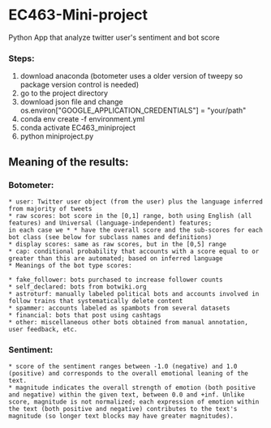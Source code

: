 # EC463-Mini-project
Python App that analyze twitter user's sentiment and bot score

### Steps:
1. download anaconda (botometer uses a older version of tweepy so package version control is needed)
2. go to the project directory
3. download json file and change os.environ["GOOGLE_APPLICATION_CREDENTIALS"] = "your/path"
4. conda env create -f environment.yml
5. conda activate EC463_miniproject
6. python miniproject.py 

## Meaning of the results:

### Botometer: 
    * user: Twitter user object (from the user) plus the language inferred from majority of tweets
    * raw scores: bot score in the [0,1] range, both using English (all features) and Universal (language-independent) features; 
    in each case we * * have the overall score and the sub-scores for each bot class (see below for subclass names and definitions)
    * display scores: same as raw scores, but in the [0,5] range
    * cap: conditional probability that accounts with a score equal to or greater than this are automated; based on inferred language
    * Meanings of the bot type scores:

    * fake_follower: bots purchased to increase follower counts
    * self_declared: bots from botwiki.org
    * astroturf: manually labeled political bots and accounts involved in follow trains that systematically delete content
    * spammer: accounts labeled as spambots from several datasets
    * financial: bots that post using cashtags
    * other: miscellaneous other bots obtained from manual annotation, user feedback, etc.

### Sentiment:
    * score of the sentiment ranges between -1.0 (negative) and 1.0 (positive) and corresponds to the overall emotional leaning of the text.
    * magnitude indicates the overall strength of emotion (both positive and negative) within the given text, between 0.0 and +inf. Unlike score, magnitude is not normalized; each expression of emotion within the text (both positive and negative) contributes to the text's magnitude (so longer text blocks may have greater magnitudes).
